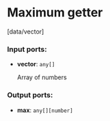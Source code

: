 # Maximum getter

[data/vector]

### Input ports:

* __vector__: `any[]`

    Array of numbers

### Output ports:

* __max__: `any[][number]`

